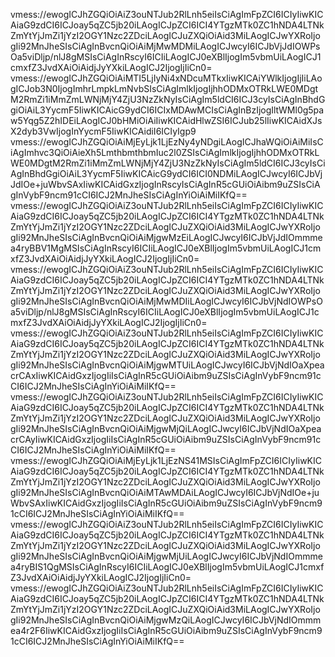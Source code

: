 vmess://ewogICJhZGQiOiAiZ3ouNTJub2RlLnh5eiIsCiAgImFpZCI6ICIyIiwKICAiaG9zdCI6ICJoay5qZC5jb20iLAogICJpZCI6ICI4YTgzMTk0ZC1hNDA4LTNkZmYtYjJmZi1jYzI2OGY1Nzc2ZDciLAogICJuZXQiOiAid3MiLAogICJwYXRoIjogIi92MnJheSIsCiAgInBvcnQiOiAiMjMwMDMiLAogICJwcyI6ICJbVjJdIOWPsOa5viDljp/nlJ8gMSIsCiAgInRscyI6ICIiLAogICJ0eXBlIjogIm5vbmUiLAogICJ1cmxfZ3JvdXAiOiAidjJyYXkiLAogICJ2IjogIjIiCn0=
vmess://ewogICJhZGQiOiAiMTI5LjIyNi4xNDcuMTkxIiwKICAiYWlkIjogIjIiLAogICJob3N0IjogImhrLmpkLmNvbSIsCiAgImlkIjogIjhhODMxOTRkLWE0MDgtM2RmZi1iMmZmLWNjMjY4ZjU3NzZkNyIsCiAgIm5ldCI6ICJ3cyIsCiAgInBhdGgiOiAiL3YycmF5IiwKICAicG9ydCI6ICIxMDAwMCIsCiAgInBzIjogIltWMl0g5paw5Yqg5Z2hIDEiLAogICJ0bHMiOiAiIiwKICAidHlwZSI6ICJub25lIiwKICAidXJsX2dyb3VwIjogInYycmF5IiwKICAidiI6ICIyIgp9
vmess://ewogICJhZGQiOiAiMjEyLjk1LjEzNy4yNDgiLAogICJhaWQiOiAiMiIsCiAgImhvc3QiOiAieXh5LmthbmthbmIuc2l0ZSIsCiAgImlkIjogIjhhODMxOTRkLWE0MDgtM2RmZi1iMmZmLWNjMjY4ZjU3NzZkNyIsCiAgIm5ldCI6ICJ3cyIsCiAgInBhdGgiOiAiL3YycmF5IiwKICAicG9ydCI6ICI0NDMiLAogICJwcyI6ICJbVjJdIOe+juWbvSAxIiwKICAidGxzIjogInRscyIsCiAgInR5cGUiOiAibm9uZSIsCiAgInVybF9ncm91cCI6ICJ2MnJheSIsCiAgInYiOiAiMiIKfQ==
vmess://ewogICJhZGQiOiAiZ3ouNTJub2RlLnh5eiIsCiAgImFpZCI6ICIyIiwKICAiaG9zdCI6ICJoay5qZC5jb20iLAogICJpZCI6ICI4YTgzMTk0ZC1hNDA4LTNkZmYtYjJmZi1jYzI2OGY1Nzc2ZDciLAogICJuZXQiOiAid3MiLAogICJwYXRoIjogIi92MnJheSIsCiAgInBvcnQiOiAiMjgwMzEiLAogICJwcyI6ICJbVjJdIOmmmea4ryBBV1MgMSIsCiAgInRscyI6ICIiLAogICJ0eXBlIjogIm5vbmUiLAogICJ1cmxfZ3JvdXAiOiAidjJyYXkiLAogICJ2IjogIjIiCn0=
vmess://ewogICJhZGQiOiAiZ3ouNTJub2RlLnh5eiIsCiAgImFpZCI6ICIyIiwKICAiaG9zdCI6ICJoay5qZC5jb20iLAogICJpZCI6ICI4YTgzMTk0ZC1hNDA4LTNkZmYtYjJmZi1jYzI2OGY1Nzc2ZDciLAogICJuZXQiOiAid3MiLAogICJwYXRoIjogIi92MnJheSIsCiAgInBvcnQiOiAiMjMwMDIiLAogICJwcyI6ICJbVjNdIOWPsOa5viDljp/nlJ8gMSIsCiAgInRscyI6ICIiLAogICJ0eXBlIjogIm5vbmUiLAogICJ1cmxfZ3JvdXAiOiAidjJyYXkiLAogICJ2IjogIjIiCn0=
vmess://ewogICJhZGQiOiAiZ3ouNTJub2RlLnh5eiIsCiAgImFpZCI6ICIyIiwKICAiaG9zdCI6ICJoay5qZC5jb20iLAogICJpZCI6ICI4YTgzMTk0ZC1hNDA4LTNkZmYtYjJmZi1jYzI2OGY1Nzc2ZDciLAogICJuZXQiOiAid3MiLAogICJwYXRoIjogIi92MnJheSIsCiAgInBvcnQiOiAiMjgwMTUiLAogICJwcyI6ICJbVjNdIOaXpeacrCAxIiwKICAidGxzIjogIiIsCiAgInR5cGUiOiAibm9uZSIsCiAgInVybF9ncm91cCI6ICJ2MnJheSIsCiAgInYiOiAiMiIKfQ==
vmess://ewogICJhZGQiOiAiZ3ouNTJub2RlLnh5eiIsCiAgImFpZCI6ICIyIiwKICAiaG9zdCI6ICJoay5qZC5jb20iLAogICJpZCI6ICI4YTgzMTk0ZC1hNDA4LTNkZmYtYjJmZi1jYzI2OGY1Nzc2ZDciLAogICJuZXQiOiAid3MiLAogICJwYXRoIjogIi92MnJheSIsCiAgInBvcnQiOiAiMjgwMjQiLAogICJwcyI6ICJbVjNdIOaXpeacrCAyIiwKICAidGxzIjogIiIsCiAgInR5cGUiOiAibm9uZSIsCiAgInVybF9ncm91cCI6ICJ2MnJheSIsCiAgInYiOiAiMiIKfQ==
vmess://ewogICJhZGQiOiAiMjEyLjk1LjEzNS41MSIsCiAgImFpZCI6ICIyIiwKICAiaG9zdCI6ICJoay5qZC5jb20iLAogICJpZCI6ICI4YTgzMTk0ZC1hNDA4LTNkZmYtYjJmZi1jYzI2OGY1Nzc2ZDciLAogICJuZXQiOiAid3MiLAogICJwYXRoIjogIi92MnJheSIsCiAgInBvcnQiOiAiMTAwMDAiLAogICJwcyI6ICJbVjNdIOe+juWbvSAxIiwKICAidGxzIjogIiIsCiAgInR5cGUiOiAibm9uZSIsCiAgInVybF9ncm91cCI6ICJ2MnJheSIsCiAgInYiOiAiMiIKfQ==
vmess://ewogICJhZGQiOiAiZ3ouNTJub2RlLnh5eiIsCiAgImFpZCI6ICIyIiwKICAiaG9zdCI6ICJoay5qZC5jb20iLAogICJpZCI6ICI4YTgzMTk0ZC1hNDA4LTNkZmYtYjJmZi1jYzI2OGY1Nzc2ZDciLAogICJuZXQiOiAid3MiLAogICJwYXRoIjogIi92MnJheSIsCiAgInBvcnQiOiAiMjgwMjUiLAogICJwcyI6ICJbVjNdIOmmmea4ryBIS1QgMSIsCiAgInRscyI6ICIiLAogICJ0eXBlIjogIm5vbmUiLAogICJ1cmxfZ3JvdXAiOiAidjJyYXkiLAogICJ2IjogIjIiCn0=
vmess://ewogICJhZGQiOiAiZ3ouNTJub2RlLnh5eiIsCiAgImFpZCI6ICIyIiwKICAiaG9zdCI6ICJoay5qZC5jb20iLAogICJpZCI6ICI4YTgzMTk0ZC1hNDA4LTNkZmYtYjJmZi1jYzI2OGY1Nzc2ZDciLAogICJuZXQiOiAid3MiLAogICJwYXRoIjogIi92MnJheSIsCiAgInBvcnQiOiAiMjgwMzQiLAogICJwcyI6ICJbVjNdIOmmmea4r2F6IiwKICAidGxzIjogIiIsCiAgInR5cGUiOiAibm9uZSIsCiAgInVybF9ncm91cCI6ICJ2MnJheSIsCiAgInYiOiAiMiIKfQ==
